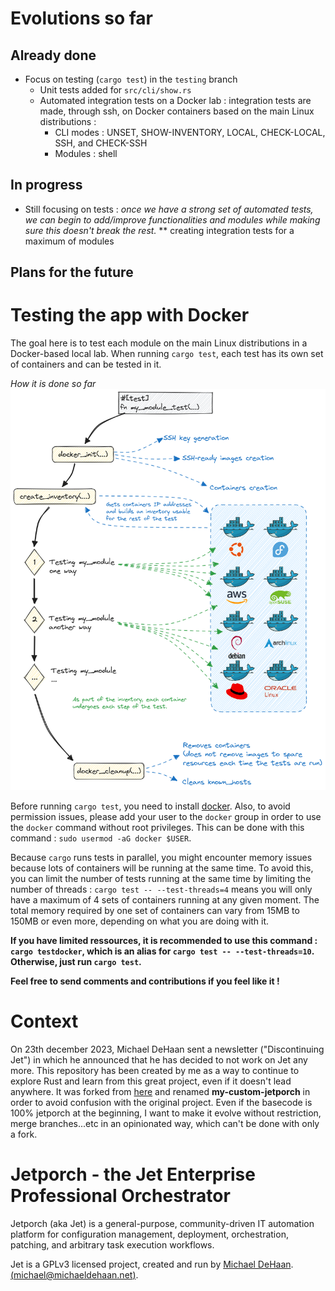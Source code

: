 # Evolutions so far
## Already done
* Focus on testing (`cargo test`) in the `testing` branch
    - Unit tests added for `src/cli/show.rs`
    - Automated integration tests on a Docker lab : integration tests are made, through ssh, on Docker containers based on the main Linux distributions :
        - CLI modes : UNSET, SHOW-INVENTORY, LOCAL, CHECK-LOCAL, SSH, and CHECK-SSH
        - Modules : shell

## In progress
* Still focusing on tests : *once we have a strong set of automated tests, we can begin to add/improve functionalities and modules while making sure this doesn't break the rest.*
    ** creating integration tests for a maximum of modules


## Plans for the future

# Testing the app with Docker

The goal here is to test each module on the main Linux distributions in a Docker-based local lab. When running `cargo test`, each test has its own set of containers and can be tested in it.

*How it is done so far*
![Testing with Docker](/tests/test-illustration.png)

Before running `cargo test`, you need to install [docker](https://docs.docker.com/get-docker/). Also, to avoid permission issues, please add your user to the `docker` group in order to use the `docker` command without root privileges. This can be done with this command : `sudo usermod -aG docker $USER`.

Because `cargo` runs tests in parallel, you might encounter memory issues because lots of containers will be running at the same time. To avoid this, you can limit the number of tests running at the same time by limiting the number of threads : `cargo test -- --test-threads=4` means you will only have a maximum of 4 sets of containers running at any given moment. The total memory required by one set of containers can vary from 15MB to 150MB or even more, depending on what you are doing with it.

**If you have limited ressources, it is recommended to use this command : `cargo testdocker`, which is an alias for `cargo test -- --test-threads=10`. Otherwise, just run `cargo test`.**


**Feel free to send comments and contributions if you feel like it !**

# Context

On 23th december 2023, Michael DeHaan sent a newsletter ("Discontinuing Jet") in which he announced that he has decided to not work on Jet any more. This repository has been created by me as a way to continue to explore Rust and learn from this great project, even if it doesn't lead anywhere. It was forked from [here](https://github.com/jetporch/jetporch) and renamed **my-custom-jetporch** in order to avoid confusion with the original project. Even if the basecode is 100% jetporch at the beginning, I want to make it evolve without restriction, merge branches...etc in an opinionated way, which can't be done with only a fork.

# Jetporch - the Jet Enterprise Professional Orchestrator

Jetporch (aka Jet) is a general-purpose, community-driven IT automation platform for configuration management, 
deployment, orchestration, patching, and arbitrary task execution workflows. 

Jet is a GPLv3 licensed project, created and run by [Michael DeHaan](https://home.laserllama.net). [(<michael@michaeldehaan.net>)](mailto:michael@michaeldehaan.net).


